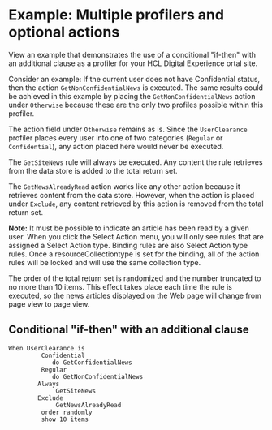 # Example: Multiple profilers and optional actions

View an example that demonstrates the use of a conditional "if-then" with an additional clause as a profiler for your HCL Digital Experience ortal site.

Consider an example: If the current user does not have Confidential status, then the action `GetNonConfidentialNews` is executed. The same results could be achieved in this example by placing the `GetNonConfidentialNews` action under `Otherwise` because these are the only two profiles possible within this profiler.

The action field under `Otherwise` remains as is. Since the `UserClearance` profiler places every user into one of two categories \(`Regular` or `Confidential`\), any action placed here would never be executed.

The `GetSiteNews` rule will always be executed. Any content the rule retrieves from the data store is added to the total return set.

The `GetNewsAlreadyRead` action works like any other action because it retrieves content from the data store. However, when the action is placed under `Exclude`, any content retrieved by this action is removed from the total return set.

**Note:** It must be possible to indicate an article has been read by a given user. When you click the Select Action menu, you will only see rules that are assigned a Select Action type. Binding rules are also Select Action type rules. Once a resourceCollectiontype is set for the binding, all of the action rules will be locked and will use the same collection type.

The order of the total return set is randomized and the number truncated to no more than 10 items. This effect takes place each time the rule is executed, so the news articles displayed on the Web page will change from page view to page view.

## Conditional "if-then" with an additional clause

```
When UserClearance is
  	     Confidential
  	        do GetConfidentialNews
  	     Regular
  	        do GetNonConfidentialNews
  	    Always
  	         GetSiteNews
  	    Exclude
  	         GetNewsAlreadyRead
  	     order randomly
  	     show 10 items
```


